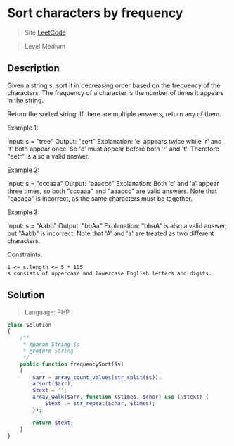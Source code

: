 Sort characters by frequency
====

> Site [LeetCode](https://leetcode.com/problems/rsort-characters-by-frequency/)

> Level Medium

## Description

Given a string s, sort it in decreasing order based on the frequency of the characters. The frequency of a character is the number of times it appears in the string.

Return the sorted string. If there are multiple answers, return any of them.

Example 1:

Input: s = "tree"
Output: "eert"
Explanation: 'e' appears twice while 'r' and 't' both appear once.
So 'e' must appear before both 'r' and 't'. Therefore "eetr" is also a valid answer.

Example 2:

Input: s = "cccaaa"
Output: "aaaccc"
Explanation: Both 'c' and 'a' appear three times, so both "cccaaa" and "aaaccc" are valid answers.
Note that "cacaca" is incorrect, as the same characters must be together.

Example 3:

Input: s = "Aabb"
Output: "bbAa"
Explanation: "bbaA" is also a valid answer, but "Aabb" is incorrect.
Note that 'A' and 'a' are treated as two different characters.

Constraints:

    1 <= s.length <= 5 * 105
    s consists of uppercase and lowercase English letters and digits.

## Solution
> Language: PHP

```php
class Solution
{
    /**
     * @param String $s
     * @return String
     */
    public function frequencySort($s)
    {
        $arr = array_count_values(str_split($s));
        arsort($arr);
        $text = '';
        array_walk($arr, function ($times, $char) use (&$text) {
            $text .= str_repeat($char, $times);
        });

        return $text;
    }
}
```
